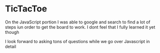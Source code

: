 # TicTacToe

On the JavaScript portion I was able to google and search to find a lot of steps iun order to get the board to work. I dont feel that I fully learned it yet though

I look forward to asking tons of questions while we go over Javascript in detail
